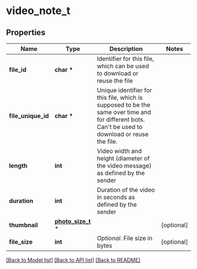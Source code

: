 # video_note_t

## Properties
Name | Type | Description | Notes
------------ | ------------- | ------------- | -------------
**file_id** | **char \*** | Identifier for this file, which can be used to download or reuse the file | 
**file_unique_id** | **char \*** | Unique identifier for this file, which is supposed to be the same over time and for different bots. Can&#39;t be used to download or reuse the file. | 
**length** | **int** | Video width and height (diameter of the video message) as defined by the sender | 
**duration** | **int** | Duration of the video in seconds as defined by the sender | 
**thumbnail** | [**photo_size_t**](photo_size.md) \* |  | [optional] 
**file_size** | **int** | *Optional*. File size in bytes | [optional] 

[[Back to Model list]](../README.md#documentation-for-models) [[Back to API list]](../README.md#documentation-for-api-endpoints) [[Back to README]](../README.md)


